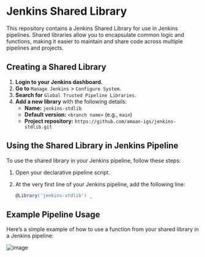 # Jenkins Shared Library

This repository contains a Jenkins Shared Library for use in Jenkins pipelines. Shared libraries allow you to encapsulate common logic and functions, making it easier to maintain and share code across multiple pipelines and projects.

## Creating a Shared Library

1. **Login to your Jenkins dashboard.**
2. **Go to** `Manage Jenkins` > `Configure System`.
3. **Search for** `Global Trusted Pipeline Libraries`.
4. **Add a new library** with the following details:
   - **Name:** `jenkins-stdlib`
   - **Default version:** `<branch name>` (e.g., `main`)
   - **Project repository:** `https://github.com/amaan-igs/jenkins-stdlib.git`

## Using the Shared Library in Jenkins Pipeline

To use the shared library in your Jenkins pipeline, follow these steps:

1. Open your declarative pipeline script.
2. At the very first line of your Jenkins pipeline, add the following line:

   ```groovy
   @Library('jenkins-stdlib') _
   ```

## Example Pipeline Usage

Here’s a simple example of how to use a function from your shared library in a Jenkins pipeline:

![image](https://github.com/user-attachments/assets/db2ad365-63b0-477a-93e5-c0db1fce654e)

